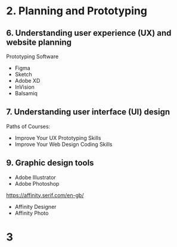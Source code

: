# 2. Planning and Prototyping

## 6. Understanding user experience (UX) and website planning

Prototyping Software  

- Figma 
- Sketch
- Adobe XD
- InVision 
- Balsamiq

## 7. Understanding user interface (UI) design

Paths of Courses:  

- Improve Your UX Prototyping Skills
- Improve Your Web Design Coding Skills

## 9. Graphic design tools

- Adobe Illustrator
- Adobe Photoshop

https://affinity.serif.com/en-gb/

- Affinity Designer
- Affinity Photo

# 3


